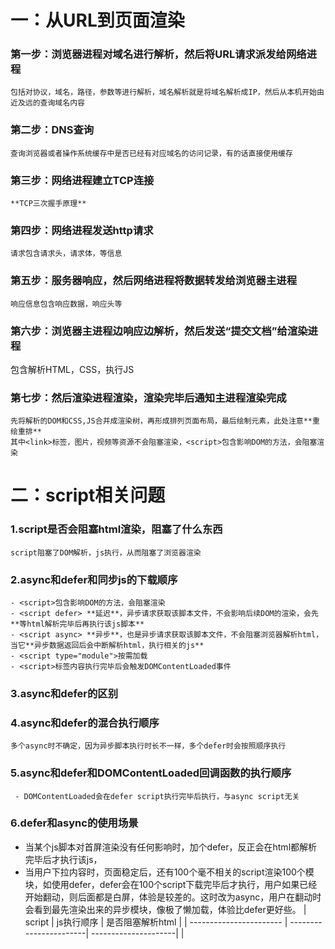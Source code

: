 # 一：从URL到页面渲染
  ### 第一步：浏览器进程对域名进行解析，然后将URL请求派发给网络进程
    包括对协议，域名，路径，参数等进行解析，域名解析就是将域名解析成IP，然后从本机开始由近及远的查询域名内容
  ### 第二步：DNS查询
    查询浏览器或者操作系统缓存中是否已经有对应域名的访问记录，有的话直接使用缓存
  ### 第三步：网络进程建立TCP连接
    **TCP三次握手原理**
  ### 第四步：网络进程发送http请求
    请求包含请求头，请求体，等信息
  ### 第五步：服务器响应，然后网络进程将数据转发给浏览器主进程
    响应信息包含响应数据，响应头等
  ### 第六步：浏览器主进程边响应边解析，然后发送“提交文档”给渲染进程
  包含解析HTML，CSS，执行JS
  ### 第七步：然后渲染进程渲染，渲染完毕后通知主进程渲染完成
    先将解析的DOM和CSS,JS合并成渲染树，再形成排列页面布局，最后绘制元素，此处注意**重绘重排**
    其中<link>标签，图片，视频等资源不会阻塞渲染，<script>包含影响DOM的方法，会阻塞渲染
    
# 二：script相关问题
  ### 1.script是否会阻塞html渲染，阻塞了什么东西
    script阻塞了DOM解析，js执行，从而阻塞了浏览器渲染
  ### 2.async和defer和同步js的下载顺序
    - <script>包含影响DOM的方法，会阻塞渲染
    - <script defer> **延迟**，异步请求获取该脚本文件，不会影响后续DOM的渲染，会先**等html解析完毕后再执行该js脚本**
    - <script async> **异步**，也是异步请求获取该脚本文件，不会阻塞浏览器解析html，当它**异步数据返回后会中断解析html，执行相关的js**
    - <script type="module">按需加载
    - <script>标签内容执行完毕后会触发DOMContentLoaded事件
  ### 3.async和defer的区别
  ### 4.async和defer的混合执行顺序
    多个async时不确定，因为异步脚本执行时长不一样，多个defer时会按照顺序执行
  ### 5.async和defer和DOMContentLoaded回调函数的执行顺序
     - DOMContentLoaded会在defer script执行完毕后执行，与async script无关
  ### 6.defer和async的使用场景
   - 当某个js脚本对首屏渲染没有任何影响时，加个defer，反正会在html都解析完毕后才执行该js，
   - 当用户下拉内容时，页面稳定后，还有100个毫不相关的script渲染100个模块，如使用defer，defer会在100个script下载完毕后才执行，用户如果已经开始翻动，则后面都是白屏，体验是较差的。这时改为async，用户在翻动时会看到最先渲染出来的异步模块，像极了懒加载，体验比defer更好些。
    |         script          |       js执行顺序       |  是否阻塞解析html    |
    | ----------------------- | -----------------------| ---------------------|
    |          <script>       |    按html顺序执行      |         阻塞         |
    |      <script async>     |    按请求返回顺序      |        可能阻塞      |
    |      <script defer>     |    按html顺序执行      |        不阻塞        |

# 三：渲染进程的详细渲染流程
  ### （1）使用**html解析器**将html页面转换成DOM树，ParseHTML。
  - html是如何转换为DOM的
    服务响应数据bytes -->  分词器tokens --> 生成Node --> DOM
  - DOM解析时CSS对它的影响：
    - **link标签**引入的CSS会**异步下载css资源**，**不阻塞dom树构建**
    - **body中只有当DOM树和CSS树都构建完毕才会开始准备页面渲染**
  - DOM解析时JS脚本对它的影响是什么
     HTML 解析器暂停工作，JavaScript 引擎介入，并执行 script 标签中的这段脚本，脚本执行完成之后，HTML 解析器恢复解析过程。
     async 和 defer 虽然都是异步的，不过还有一些差异，使用 async 标志的脚本文件一旦加载完成，会立即执行；而使用了 defer 标记的脚本文件，需要在 DOMContentLoaded 事件之前执行。
  - CSS是否会影响JS的解析？
    JavaScript 引擎在解析 JavaScript 之前，是不知道 JavaScript 是否操纵了 CSSOM 的，所以**渲染引擎在遇到 JavaScript 脚本时**，不管该脚本是否操纵了 CSSOM，**都会执行 CSS 文件下载，解析操作，再执行 JavaScript 脚本**。比如script的代码app.style.color = 'red'
  - DOM解析器处理跨站点资源
  ### （2）将css解析成CSS树，ParserCSS
  - 如果css样式没有通过link标签引入，样式还是会通过html解析器解析。
  - **link会阻塞浏览器的渲染**，因为本质上link解析也是浏览器解析的一部分，但**不会阻塞DOM解析**。
  - CSS文件的引入如果放在底部会阻塞DOM渲染。
  ### （3）计算DOM树每个节点的具体样式,Attachment
  ### （4）DOM树+ CSS树 --> 生成布局树 
  ### （5）根据布局树生成图层树 update LayerTree
  ### （6）绘制图层 paint
  ### （7）组合图层
  - 图层树：什么样的场景可以生成图层树呢？打开调试工具的layers工具就可以看到图层树
  添加css 3d的元素，position:fixed的元素，video标签，canvas,css3动画

# 四：重绘重排
  - layout为重排，重排就是**回流**。
    - 更新元素的**几何属性**，**计算所有元素在窗口的位置,**。当添加，删除元素，修改大小，位置等时会触发
  - repaint为重绘。
    - 更新元素的**绘制属性**重新**计算所有元素在窗口具体呈现的内容**，比如改变背景颜色。
    重绘重排是以图层为单位进行的,
    重排一定触发重绘，但重绘不一定会触发重排。

# 五：performance API
  ### :,
|   时间节点  |              描述              |                               含义                            |
| ----------- | -------------------------------| --------------------------------------------------------------|
|      TTFB   |       time to first byte       |               从请求到数据返回第一个字节所消耗的时间          |
|      TTI    |      time to interactive       |                DOM树构建完毕，代表可以绑定事件                |
|      DCL    |         domContentLoaded       |   当**html文档被完全加载和解析完成**后触发domContentLoaded    |
|       L     |               onLoad           |                  **全部依赖资源加载完毕**后触发               |
|      FP     |            first paint         |                 首次绘制，第一个像素点绘制到屏幕的时间        |
|      FCP    |    first contentful Paint      |                       首次绘制任何内容的时间                  |
|      FMP    |    first meaningful paint      |             首次有意义的绘制，它是衡量页面可用性的标准        |
|      LCP    |   largest contentfule paint    |               viewport中最大的页面元素加载的时间              |
|      FID    |         first input delay      |               用户首次和页面交互到页面响应的时间              |

# 六：DocumentFragment 和 requestAnimationFrame